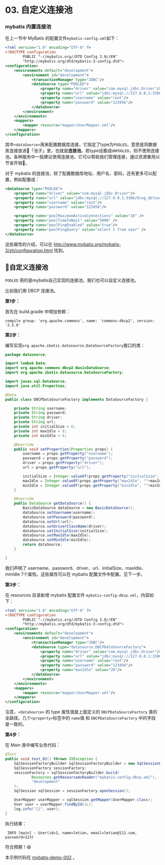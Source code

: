 # 03. 自定义连接池

### mybatis 内置连接池
在上一节中 MyBatis 的配置文件`mybatis-config.xml`如下：

```xml
<?xml version="1.0" encoding="UTF-8" ?>
<!DOCTYPE configuration
        PUBLIC "-//mybatis.org//DTD Config 3.0//EN"
        "http://mybatis.org/dtd/mybatis-3-config.dtd">
<configuration>
    <environments default="development">
        <environment id="development">
            <transactionManager type="JDBC"/>
            <dataSource type="POOLED">
                <property name="driver" value="com.mysql.jdbc.Driver"/>
                <property name="url" value="jdbc:mysql://127.0.0.1:3306/blog_db?useUnicode=true&amp;characterEncoding=utf8"/>
                <property name="username" value="root"/>
                <property name="password" value="123456"/>
            </dataSource>
        </environment>
    </environments>
    <mappers>
        <mapper resource="mapper/UserMapper.xml"/>
    </mappers>
</configuration>
```
其中`<dataSource>`用来配置数据库连接，它指定了type为`POOLED`，意思是将数据库连接放进「池子」里，也就是**连接池**。若type设置成`UNPOOLED`，则不使用连接池。各种服务中一般建议使用连接池，它可以帮助我们管理连接，通过资源重用以节省开销。

对于 mybatis 的连接池，除了配置数据库地址、用户名、密码，还有更多可以配置，例如配置成：

```xml
<dataSource type="POOLED">
    <property name="driver" value="com.mysql.jdbc.Driver"/>
    <property name="url" value="jdbc:mysql://127.0.0.1:3306/blog_db?useUnicode=true&amp;characterEncoding=utf8"/>
    <property name="username" value="root"/>
    <property name="password" value="123456"/>

    <property name="poolMaximumActiveConnections" value="10" />
    <property name="poolTimeToWait" value="5000" />
    <property name="poolPingEnabled" value="true"/>
    <property name="poolPingQuery" value="select 1 from user" />
</dataSource>
```

这些属性的介绍，可以在 http://www.mybatis.org/mybatis-3/zh/configuration.html 找到。

## 自定义连接池

`POOLED` 用的是mybatis自己实现的连接池。我们也可以自定义连接池。

比如我们用 DBCP 连接池。

**第1步：**

首先在 build.gradle 中增加依赖：
```plain
compile group: 'org.apache.commons', name: 'commons-dbcp2', version: '2.5.0'
```

**第2步：**

编写实现`org.apache.ibatis.datasource.DataSourceFactory`接口的类：
```java
package datasource;

import lombok.Data;
import org.apache.commons.dbcp2.BasicDataSource;
import org.apache.ibatis.datasource.DataSourceFactory;

import javax.sql.DataSource;
import java.util.Properties;

@Data
public class DBCPDataSourceFactory implements DataSourceFactory {

    private String username;
    private String password;
    private String driver;
    private String url;
    private int initialSize = 6;
    private int maxIdle = 8;
    private int minIdle = 6;

    @Override
    public void setProperties(Properties props) {
        username = props.getProperty("username");
        password = props.getProperty("password");
        driver = props.getProperty("driver");
        url = props.getProperty("url");

        initialSize = Integer.valueOf(props.getProperty("initialSize", ""+initialSize));
        maxIdle = Integer.valueOf(props.getProperty("maxIdle", ""+maxIdle));
        minIdle = Integer.valueOf(props.getProperty("minIdle", ""+minIdle));
    }

    @Override
    public DataSource getDataSource() {
        BasicDataSource dataSource = new BasicDataSource();
        dataSource.setUsername(username);
        dataSource.setPassword(password);
        dataSource.setUrl(url);
        dataSource.setDriverClassName(driver);
        dataSource.setInitialSize(initialSize);
        dataSource.setMaxIdle(maxIdle);
        dataSource.setMinIdle(minIdle);
        return dataSource;
    }

}
```
我们声明了 username、password、driver、url、initialSize、maxIdle、minIdle 7个属性。这些属性可以在 mybatis 配置文件中配置。见下一步。

**第3步：**

在 resources 目录新增 mybatis 配置文件 `mybatis-config-dbcp.xml`，内容如下：
```xml
<?xml version="1.0" encoding="UTF-8" ?>
<!DOCTYPE configuration
        PUBLIC "-//mybatis.org//DTD Config 3.0//EN"
        "http://mybatis.org/dtd/mybatis-3-config.dtd">
<configuration>
    <environments default="development">
        <environment id="development">
            <transactionManager type="JDBC"/>
            <dataSource type="datasource.DBCPDataSourceFactory">
                <property name="driver" value="com.mysql.jdbc.Driver"/>
                <property name="url" value="jdbc:mysql://127.0.0.1:3306/blog_db?useUnicode=true&amp;characterEncoding=utf8"/>
                <property name="username" value="root"/>
                <property name="password" value="123456"/>
                <property name="maxIdle" value="20"/>
            </dataSource>
        </environment>
    </environments>
    <mappers>
        <mapper resource="mapper/UserMapper.xml"/>
    </mappers>
</configuration>
```

注意，`<dataSource>` 的 type 属性值是上面定义的 `DBCPDataSourceFactory` 类的全路径。几个`<property>`标签中的 `name`值 和 `DBCPDataSourceFactory` 中的字段是一致的。

**第4步：**

在 Main 类中编写业务代码：
```java
@Test
public void test_02() throws IOException {
    SqlSessionFactoryBuilder sqlSessionFactoryBuilder = new SqlSessionFactoryBuilder();
    SqlSessionFactory sessionFactory;
    sessionFactory = sqlSessionFactoryBuilder.build(
            Resources.getResourceAsReader("mybatis-config-dbcp.xml"),
            "development"
    );
    SqlSession sqlSession = sessionFactory.openSession();

    UserMapper userMapper = sqlSession.getMapper(UserMapper.class);
    User user = userMapper.findById(1L);
    log.info("{}", user);
}
```

执行结果：
```
 INFO [main] - User(id=1, name=letian, email=letian@111.com, password=123)
```

符合预期！😆

本示例代码在 [mybatis-demo-002](../../demo/mybatis-demo-002) 。